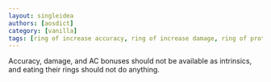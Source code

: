 ```yaml
---
layout: singleidea
authors: [aosdict]
category: [vanilla]
tags: [ring of increase accuracy, ring of increase damage, ring of protection]
---
```

Accuracy, damage, and AC bonuses should not be available as intrinsics, and eating their rings should not do anything.
